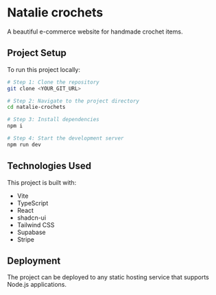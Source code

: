 
# Natalie crochets

A beautiful e-commerce website for handmade crochet items.

## Project Setup

To run this project locally:

```sh
# Step 1: Clone the repository
git clone <YOUR_GIT_URL>

# Step 2: Navigate to the project directory
cd natalie-crochets

# Step 3: Install dependencies
npm i

# Step 4: Start the development server
npm run dev
```

## Technologies Used

This project is built with:

- Vite
- TypeScript
- React
- shadcn-ui
- Tailwind CSS
- Supabase
- Stripe

## Deployment

The project can be deployed to any static hosting service that supports Node.js applications.

